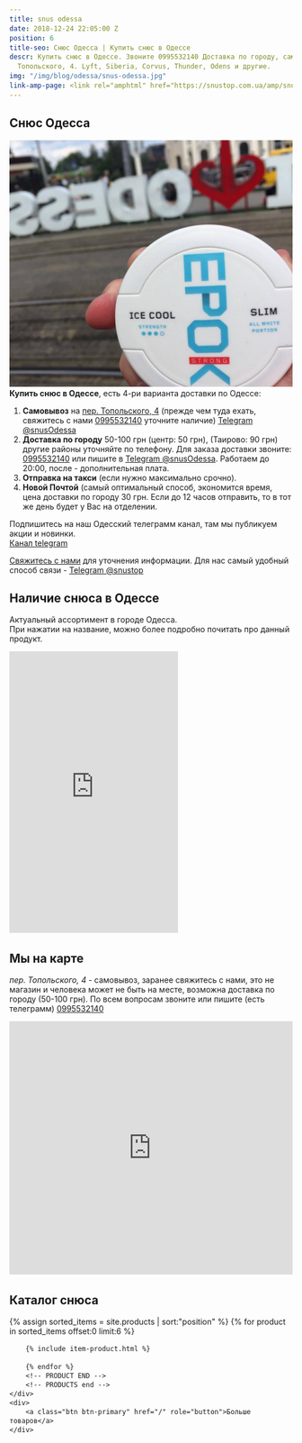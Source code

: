 ```yaml
---
title: snus odessa
date: 2018-12-24 22:05:00 Z
position: 6
title-seo: Снюс Одесса | Купить снюс в Одессе
descr: Купить снюс в Одессе. Звоните 0995532140 Доставка по городу, самовывоз на пер.
  Топольского, 4. Lyft, Siberia, Corvus, Thunder, Odens и другие.
img: "/img/blog/odessa/snus-odessa.jpg"
link-amp-page: <link rel="amphtml" href="https://snustop.com.ua/amp/snus-odessa">
---
```


<section class="mb-4">
	<h1>Снюс Одесса</h1>
	<div class="row">
		<div class="col-md-7">
			<img class="img-fluid" src="/img/blog/odessa/snus-odessa.jpg" alt="Снюс Одесса">
		</div>
		<div class="col-md-5">
			<strong>Купить снюс в Одессе</strong>, есть 4-ри варианта доставки по Одессе:
			<ol>
				<li><b>Самовывоз</b> на <a target="_blank" href="//goo.gl/maps/B3FY3PN6PiMeQDuq5">пер. Топольского, 4</a> (прежде чем туда ехать, свяжитесь с нами <a href="tel:+380995532140" title="Позвонить">0995532140</a> уточните наличие) <a href="//t.me/snusOdessa" target="_blank" title="Telegram"><i class="icon-telegram"></i>Telegram @snusOdessa</a></li>
				<li><b>Доставка по городу</b> 50-100 грн (центр: 50 грн), (Таирово: 90 грн) другие районы уточняйте по телефону. Для заказа доставки звоните: <a href="tel:+380995532140" title="Позвонить">0995532140</a> или пишите в <a href="//t.me/snusOdessa" target="_blank" title="Telegram"><i class="icon-telegram"></i>Telegram @snusOdessa</a>. Работаем до 20:00, после - дополнительная плата.</li>
				<li><b>Отправка на такси</b> (если нужно максимально срочно).</li>
				<li><b>Новой Почтой</b> (самый оптимальный способ, экономится время, цена доставки по городу 30 грн. Если до 12 часов отправить, то в тот же день будет у Вас на отделении.</li>
			</ol>
			<p>Подпишитесь на наш Одесский телеграмм канал, там мы публикуем акции и новинки.<br>
			<a class="btn btn-telegram mb-2" href="//t.me/snus_odessa" target="_blank" rel="nofollow" title="Канал telegram">Канал telegram<i class="icon-telegram"></i></a></p>
			<p><a href="#contactModal" data-toggle="modal" data-target="#contactModal">Свяжитесь с нами</a> для уточнения информации. Для нас самый удобный способ связи - <a href="//t.me/snustop" target="_blank" title="Telegram"><i class="icon-telegram"></i>Telegram @snustop</a></p>
		</div>
	</div>
</section>

<section class="mb-4">
	<div class="row">
		<div class="col-md-6">
			<h2>Наличие снюса в Одессе</h2>
			<p>Актуальный ассортимент в городе Одесса.<br>
			При нажатии на название, можно более подробно почитать про данный продукт.</p>
			<iframe class="mb-2" frameborder="0"
			width="300" height="500px"
			src="https://docs.google.com/spreadsheets/d/e/2PACX-1vR2SYQfRc8Pyq8x6KAZ0gSD3F_wHsfWD_A-_4PIRe____HUcauyqARgr1360OxeUCHJCB7BlAUxzVgh/pubhtml?gid=0&amp;single=true&amp;widget=false&amp;chrome=false&amp;headers=false"></iframe>
		</div>
		<div class="col-md-6">
			<h2>Мы на карте</h2>
			<p><i>пер. Топольского, 4</i> - самовывоз, заранее свяжитесь с нами, это не магазин и человека может не быть на месте, возможна доставка по городу (50-100 грн). По всем вопросам звоните или пишите (есть телеграмм) <a href="tel:+380995532140" title="Позвонить">0995532140</a></p>
			<iframe src="https://www.google.com/maps/embed?pb=!1m18!1m12!1m3!1d2747.281512831338!2d30.719157615591865!3d46.48273787912619!2m3!1f0!2f0!3f0!3m2!1i1024!2i768!4f13.1!3m3!1m2!1s0x40c6317c1f55dc7f%3A0xbb8484edb925b954!2z0KHQvdGO0YEg0J7QtNC10YHRgdCw!5e0!3m2!1sru!2sua!4v1567846237280!5m2!1sru!2sua" width="100%" height="450" frameborder="0" style="border:0;" allowfullscreen=""></iframe>
		</div>
	</div>
</section>

<section class="mb-4">
	<h2>Каталог снюса</h2>
	<div class="row catalog">
		<!-- PRODUCTS start -->
		<!-- PRODUCT START -->
		{% assign sorted_items = site.products | sort:"position" %}
		{% for product in sorted_items offset:0 limit:6 %}
		
		{% include item-product.html %}

		{% endfor %}
		<!-- PRODUCT END -->
		<!-- PRODUCTS end -->
	</div>
	<div>
		<a class="btn btn-primary" href="/" role="button">Больше товаров</a>
	</div>
</section>